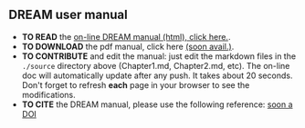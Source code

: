 ## DREAM user manual

* __TO READ__  the [on-line DREAM manual (html), click here.](https://dreamusermanual.readthedocs.io/en/latest/).
* __TO DOWNLOAD__ the pdf manual, click here [(soon avail.)]().
* __TO CONTRIBUTE__ and edit the manual: just edit the markdown files in the  `./source` directory above (Chapter1.md, Chapter2.md, etc). The on-line doc will automatically update after any push. It takes about 20 seconds. Don't forget  to refresh __each__ page in your browser to see the modifications.
* __TO CITE__ the DREAM manual, please use the following reference: [soon a DOI]()

